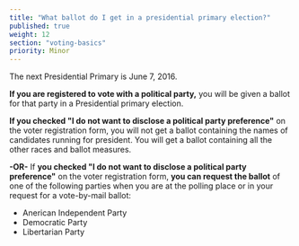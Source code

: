 ```yaml
---
title: "What ballot do I get in a presidential primary election?"
published: true
weight: 12
section: "voting-basics"
priority: Minor
---
```

The next Presidential Primary is June 7, 2016.  

**If you are registered to vote with a political party,** you will be given a ballot for that party in a Presidential primary election.  

**If you checked "I do not want to disclose a political party preference"** on the voter registration form, you will not get a ballot containing the names of candidates running for president. You will get a ballot containing all the other races and ballot measures.  

**-OR-** If **you checked "I do not want to disclose a political party preference"** on the voter registration form, **you can request the ballot** of one of the following parties when you are at the polling place or in your request for a vote-by-mail ballot:  
- Anerican Independent Party  
- Democratic Party  
- Libertarian Party  

